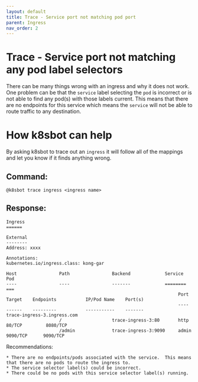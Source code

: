 ```yaml
---
layout: default
title: Trace - Service port not matching pod port
parent: Ingress
nav_order: 2
---
```

# Trace - Service port not matching any pod label selectors
There can be many things wrong with an ingress and why it does not work.  One
problem can be that the `service` label selecting the `pod` is incorrect or is not
able to find any pod(s) with those labels current.  This means that there are no
endpoints for this service which means the `service` will not be able to route
traffic to any destination.

# How k8sbot can help
By asking k8sbot to trace out an `ingress` it will follow all of the mappings and
let you know if it finds anything wrong.

## Command:
```
@k8sbot trace ingress <ingress name>
```

## Response:
```
Ingress
======

External
--------
Address: xxxx

Annotations:
kubernetes.io/ingress.class: kong-gar

Host                Path                Backend             Service                       Pod                                                         
----                ----                -------             ========                      ===                                                         
                                                                 Port                Target    Endpoints           IP/Pod Name    Port(s)        
                                                                 ----                ------    ---------           -----------    -------        
trace-ingress-3.ingress.com
                    /                   trace-ingress-3:80       http 80/TCP         8080/TCP                                                    
                    /admin              trace-ingress-3:9090     admin 9090/TCP      9090/TCP
```                                                    
Recommendations:
```
* There are no endpoints/pods associated with the service.  This means that there are no pods to route the ingress to.
* The service selector label(s) could be incorrect.
* There could be no pods with this service selector label(s) running.
```
